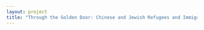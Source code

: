 ```yaml
--- 
layout: project 
title: "Through the Golden Door: Chinese and Jewish Refugees and Immigrants in New York" 
---
```



